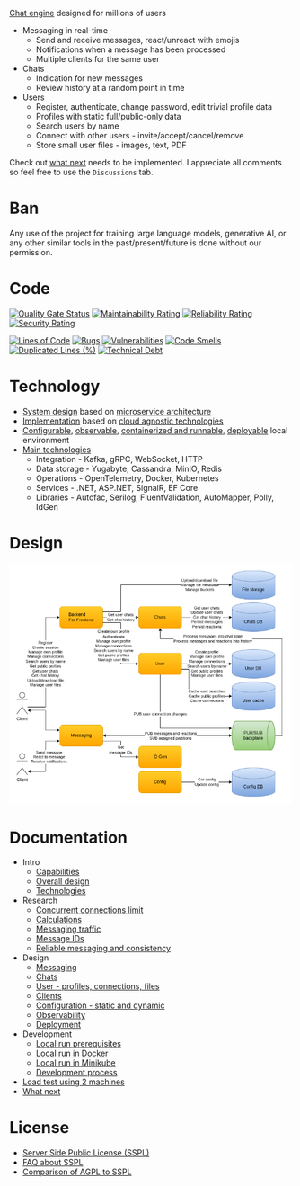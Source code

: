 [Chat engine](docs/intro-capabilities.md) designed for millions of users

* Messaging in real-time
  - Send and receive messages, react/unreact with emojis
  - Notifications when a message has been processed
  - Multiple clients for the same user
* Chats
  - Indication for new messages
  - Review history at a random point in time
* Users
  - Register, authenticate, change password, edit trivial profile data
  - Profiles with static full/public-only data
  - Search users by name
  - Connect with other users - invite/accept/cancel/remove
  - Store small user files - images, text, PDF

Check out [what next](docs/what-next.md) needs to be implemented. I appreciate all comments so feel free to use the `Discussions` tab.

# Ban

Any use of the project for training large language models, generative AI, or any other similar tools in the past/present/future is done without our permission.

# Code

[![Quality Gate Status](https://sonarcloud.io/api/project_badges/measure?project=cvetomir-todorov_CecoChat&metric=alert_status)](https://sonarcloud.io/dashboard?id=cvetomir-todorov_CecoChat)
[![Maintainability Rating](https://sonarcloud.io/api/project_badges/measure?project=cvetomir-todorov_CecoChat&metric=sqale_rating)](https://sonarcloud.io/dashboard?id=cvetomir-todorov_CecoChat)
[![Reliability Rating](https://sonarcloud.io/api/project_badges/measure?project=cvetomir-todorov_CecoChat&metric=reliability_rating)](https://sonarcloud.io/dashboard?id=cvetomir-todorov_CecoChat)
[![Security Rating](https://sonarcloud.io/api/project_badges/measure?project=cvetomir-todorov_CecoChat&metric=security_rating)](https://sonarcloud.io/dashboard?id=cvetomir-todorov_CecoChat)

[![Lines of Code](https://sonarcloud.io/api/project_badges/measure?project=cvetomir-todorov_CecoChat&metric=ncloc)](https://sonarcloud.io/dashboard?id=cvetomir-todorov_CecoChat)
[![Bugs](https://sonarcloud.io/api/project_badges/measure?project=cvetomir-todorov_CecoChat&metric=bugs)](https://sonarcloud.io/dashboard?id=cvetomir-todorov_CecoChat)
[![Vulnerabilities](https://sonarcloud.io/api/project_badges/measure?project=cvetomir-todorov_CecoChat&metric=vulnerabilities)](https://sonarcloud.io/dashboard?id=cvetomir-todorov_CecoChat)
[![Code Smells](https://sonarcloud.io/api/project_badges/measure?project=cvetomir-todorov_CecoChat&metric=code_smells)](https://sonarcloud.io/dashboard?id=cvetomir-todorov_CecoChat)
[![Duplicated Lines (%)](https://sonarcloud.io/api/project_badges/measure?project=cvetomir-todorov_CecoChat&metric=duplicated_lines_density)](https://sonarcloud.io/dashboard?id=cvetomir-todorov_CecoChat)
[![Technical Debt](https://sonarcloud.io/api/project_badges/measure?project=cvetomir-todorov_CecoChat&metric=sqale_index)](https://sonarcloud.io/dashboard?id=cvetomir-todorov_CecoChat)

# Technology

* [System design](docs/intro-design.md) based on [microservice architecture](https://microservices.io/)
* [Implementation](source) based on [cloud agnostic technologies](docs/intro-technologies.md)
* [Configurable](docs/design-configuration.md), [observable](docs/design-observability.md), [containerized and runnable](docs/dev-run-prerequisites.md), [deployable](docs/design-deployment.md) local environment
* [Main technologies](docs/intro-technologies.md)
  - Integration - Kafka, gRPC, WebSocket, HTTP
  - Data storage - Yugabyte, Cassandra, MinIO, Redis
  - Operations - OpenTelemetry, Docker, Kubernetes
  - Services - .NET, ASP.NET, SignalR, EF Core
  - Libraries - Autofac, Serilog, FluentValidation, AutoMapper, Polly, IdGen

# Design

![Design](docs/images/cecochat-overall.png)

# Documentation

* Intro
  - [Capabilities](docs/intro-capabilities.md)
  - [Overall design](docs/intro-design.md)
  - [Technologies](docs/intro-technologies.md)
* Research
  - [Concurrent connections limit](docs/research-connection-limit.md)
  - [Calculations](docs/research-calculations.md)
  - [Messaging traffic](docs/research-messaging-traffic.md)
  - [Message IDs](docs/research-message-ids.md)
  - [Reliable messaging and consistency](docs/research-reliable-messaging-consistency.md)
* Design
  - [Messaging](docs/design-messaging.md)
  - [Chats](docs/design-chats.md)
  - [User - profiles, connections, files](docs/design-users.md)
  - [Clients](docs/design-clients.md)
  - [Configuration - static and dynamic](docs/design-configuration.md)
  - [Observability](docs/design-observability.md)
  - [Deployment](docs/design-deployment.md)
* Development
  - [Local run prerequisites](docs/dev-run-prerequisites.md)
  - [Local run in Docker](docs/dev-run-docker.md)
  - [Local run in Minikube](docs/dev-run-minikube.md)
  - [Development process](docs/dev-process.md)
* [Load test using 2 machines](docs/load-test.md)
* [What next](docs/what-next.md)

# License

* [Server Side Public License (SSPL)](https://www.mongodb.com/licensing/server-side-public-license)
* [FAQ about SSPL](https://www.mongodb.com/licensing/server-side-public-license/faq)
* [Comparison of AGPL to SSPL](https://webassets.mongodb.com/_com_assets/legal/SSPL-compared-to-AGPL.pdf)
